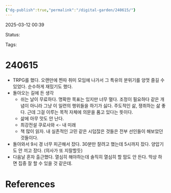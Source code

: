 ```yaml
---
{"dg-publish":true,"permalink":"/digital-garden/240615/"}
---
```



2025-03-12 00:39

Status: 

Tags: 

# 240615
- TRPG를 했다. 오랜만에 찐따 취미 모임에 나가서 그 특유의 분위기를 양껏 즐길 수 있었다. 순수하게 재밌기도 했다.
- 돌아오는 길에 든 생각
	- 쉬는 날이 무료하다. 명확한 목표는 있지만 너무 멀다. 조정이 필요하다 같은 개념이 아니라 그냥 이 일련의 행위들을 하기가 싫다. 주도적인 삶, 쟁취하는 삶 좋다. 근데 그걸 이루는 목적 자체에 의문을 품고 있다는 뜻이다.
	- 삶에 아무 맛도 안 난다.
	- 최강전설 쿠로사와 <- 내 미래
	- 책 많이 읽자. 내 실존적인 고민 같은 시덥잖은 것들은 전부 선인들이 해보았던 것들이다.
- 돌아와서 9시 경 너무 피곤해서 잤다. 30분만 잘려고 했는데 5시까지 잤다. 양압기도 안 끼고 잤다. (의사가 또 지랄할듯)
- 다음날 혼자 출근했다. 열심히 해야하는데 솔직히 열심히 할 맘도 안 든다. 막상 하면 집중 잘 할 수 있을 것 같은데.

# References
